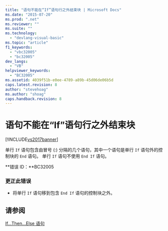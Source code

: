 ```yaml
---
title: "语句不能在“If”语句行之外结束块 | Microsoft Docs"
ms.date: "2015-07-20"
ms.prod: ".net"
ms.reviewer: ""
ms.suite: ""
ms.technology: 
  - "devlang-visual-basic"
ms.topic: "article"
f1_keywords: 
  - "vbc32005"
  - "bc32005"
dev_langs: 
  - "VB"
helpviewer_keywords: 
  - "BC32005"
ms.assetid: 4039f51b-e0ee-4789-a89b-45d06de06b5d
caps.latest.revision: 8
author: "stevehoag"
ms.author: "shoag"
caps.handback.revision: 8
---
```

# 语句不能在“If”语句行之外结束块
[!INCLUDE[vs2017banner](../../../visual-basic/includes/vs2017banner.md)]

单行 `If` 语句包含由冒号 \(:\) 分隔的几个语句，其中一个语句是单行 `If` 语句外的控制块的 `End` 语句。  单行 `If` 语句不使用 `End If` 语句。  
  
 **错误 ID：**BC32005  
  
### 更正此错误  
  
-   将单行 `If` 语句移到包含 `End If` 语句的控制块之外。  
  
## 请参阅  
 [If...Then...Else 语句](../../../visual-basic/language-reference/statements/if-then-else-statement.md)
